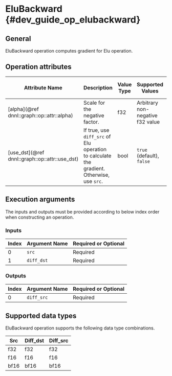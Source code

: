 EluBackward {#dev_guide_op_elubackward}
=======================================

## General

EluBackward operation computes gradient for Elu operation.

## Operation attributes

Attribute Name | Description | Value Type | Supported Values | Required or Optional
-- | -- | -- | -- | --
[alpha](@ref dnnl::graph::op::attr::alpha) | Scale for the negative factor. | f32 | Arbitrary non-negative f32 value | Required
[use_dst](@ref dnnl::graph::op::attr::use_dst) | If true, use `diff_src` of Elu operation to calculate the gradient. Otherwise, use `src`. | bool | `true` (default), `false` | Optional

## Execution arguments

The inputs and outputs must be provided according to below index order when
constructing an operation.

### Inputs

Index | Argument Name | Required or Optional
-- | -- | --
0 | `src` | Required
1 | `diff_dst` | Required

### Outputs

Index | Argument Name | Required or Optional
-- | -- | --
0 | `diff_src` | Required

## Supported data types

EluBackward operation supports the following data type combinations.

Src | Diff_dst | Diff_src
-- | -- | --
f32 | f32 | f32
f16 | f16 | f16
bf16 | bf16 | bf16